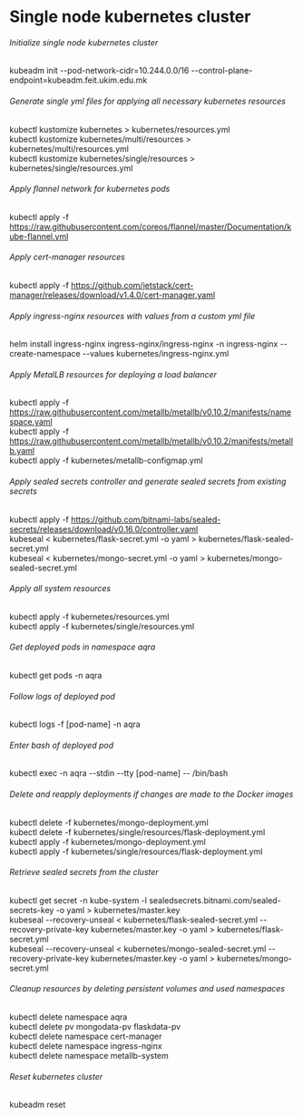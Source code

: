 # Single node kubernetes cluster

###### Initialize single node kubernetes cluster

kubeadm init --pod-network-cidr=10.244.0.0/16 --control-plane-endpoint=kubeadm.feit.ukim.edu.mk

###### Generate single yml files for applying all necessary kubernetes resources

kubectl kustomize kubernetes > kubernetes/resources.yml  
kubectl kustomize kubernetes/multi/resources > kubernetes/multi/resources.yml  
kubectl kustomize kubernetes/single/resources > kubernetes/single/resources.yml

###### Apply flannel network for kubernetes pods

kubectl apply -f https://raw.githubusercontent.com/coreos/flannel/master/Documentation/kube-flannel.yml

###### Apply cert-manager resources

kubectl apply -f https://github.com/jetstack/cert-manager/releases/download/v1.4.0/cert-manager.yaml

###### Apply ingress-nginx resources with values from a custom yml file

helm install ingress-nginx ingress-nginx/ingress-nginx -n ingress-nginx --create-namespace --values
kubernetes/ingress-nginx.yml

[comment]: <> (kubectl apply -f https://raw.githubusercontent.com/kubernetes/ingress-nginx/controller-v0.46.0/deploy/static/provider/baremetal/deploy.yaml)

[comment]: <> (kubectl apply -f https://raw.githubusercontent.com/kubernetes/ingress-nginx/controller-v0.46.0/deploy/static/provider/cloud/deploy.yaml)

###### Apply MetalLB resources for deploying a load balancer

kubectl apply -f https://raw.githubusercontent.com/metallb/metallb/v0.10.2/manifests/namespace.yaml  
kubectl apply -f https://raw.githubusercontent.com/metallb/metallb/v0.10.2/manifests/metallb.yaml  
kubectl apply -f kubernetes/metallb-configmap.yml

###### Apply sealed secrets controller and generate sealed secrets from existing secrets

kubectl apply -f https://github.com/bitnami-labs/sealed-secrets/releases/download/v0.16.0/controller.yaml  
kubeseal < kubernetes/flask-secret.yml -o yaml > kubernetes/flask-sealed-secret.yml  
kubeseal < kubernetes/mongo-secret.yml -o yaml > kubernetes/mongo-sealed-secret.yml

###### Apply all system resources

kubectl apply -f kubernetes/resources.yml  
kubectl apply -f kubernetes/single/resources.yml

###### Get deployed pods in namespace aqra

kubectl get pods -n aqra

###### Follow logs of deployed pod

kubectl logs -f [pod-name] -n aqra

###### Enter bash of deployed pod

kubectl exec -n aqra --stdin --tty [pod-name] -- /bin/bash

###### Delete and reapply deployments if changes are made to the Docker images

kubectl delete -f kubernetes/mongo-deployment.yml  
kubectl delete -f kubernetes/single/resources/flask-deployment.yml  
kubectl apply -f kubernetes/mongo-deployment.yml  
kubectl apply -f kubernetes/single/resources/flask-deployment.yml

###### Retrieve sealed secrets from the cluster

kubectl get secret -n kube-system -l sealedsecrets.bitnami.com/sealed-secrets-key -o yaml > kubernetes/master.key  
kubeseal --recovery-unseal < kubernetes/flask-sealed-secret.yml --recovery-private-key kubernetes/master.key -o yaml >
kubernetes/flask-secret.yml  
kubeseal --recovery-unseal < kubernetes/mongo-sealed-secret.yml --recovery-private-key kubernetes/master.key -o yaml >
kubernetes/mongo-secret.yml

###### Cleanup resources by deleting persistent volumes and used namespaces

kubectl delete namespace aqra  
kubectl delete pv mongodata-pv flaskdata-pv  
kubectl delete namespace cert-manager  
kubectl delete namespace ingress-nginx  
kubectl delete namespace metallb-system

###### Reset kubernetes cluster

kubeadm reset